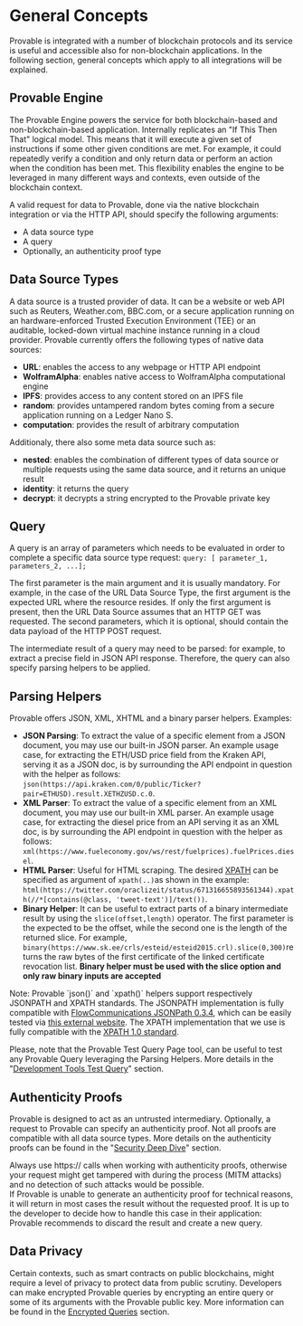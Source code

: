 # General Concepts

Provable is integrated with a number of blockchain protocols and its service is useful and accessible also for non-blockchain applications. In the following section, general concepts which apply to all integrations will be explained.


## Provable Engine
The Provable Engine powers the service for both blockchain-based and non-blockchain-based application. Internally replicates an "If This Then That" logical model. This means that it will execute a given set of instructions if some other given conditions are met. For example, it could repeatedly verify a condition and only return data or perform an action when the condition has been met. This flexibility enables the engine to be leveraged in many different ways and contexts, even outside of the blockchain context.

A valid request for data to Provable, done via the native blockchain integration or via the HTTP API, should specify the following arguments:

* A data source type
* A query
* Optionally, an authenticity proof type


## Data Source Types

A data source is a trusted provider of data. It can be a website or web API such as Reuters, Weather.com, BBC.com, or a secure application running on an hardware-enforced Trusted Execution Environment (TEE) or an auditable, locked-down virtual machine instance running in a cloud provider. Provable currently offers the following types of native data sources:

* **URL**: enables the access to any webpage or HTTP API endpoint
* **WolframAlpha**: enables native access to WolframAlpha computational engine
* **IPFS**: provides access to any content stored on an IPFS file
* **random**: provides untampered random bytes coming from a secure application running on a Ledger Nano S.
* **computation**: provides the result of arbitrary computation

Additionaly, there also some meta data source such as:

* **nested**: enables the combination of different types of data source or multiple requests using the same data source, and it returns an unique result
* **identity**: it returns the query
* **decrypt**: it decrypts a string encrypted to the Provable private key


## Query
A query is an array of parameters which needs to be evaluated in order to complete a specific data source type request: `query: [ parameter_1, parameters_2, ...];`

The first parameter is the main argument and it is usually mandatory. For example, in the case of the URL Data Source Type, the first argument is the expected URL where the resource resides. If only the first argument is present, then the URL Data Source assumes that an HTTP GET was requested. The second parameters, which it is optional, should contain the data payload of the HTTP POST request.

The intermediate result of a query may need to be parsed: for example, to extract a precise field in JSON API response. Therefore, the query can also specify parsing helpers to be applied.

## Parsing Helpers
Provable offers JSON, XML, XHTML and a binary parser helpers. Examples:

* **JSON Parsing**: To extract the value of a specific element from a JSON document, you may use our built-in JSON parser. An example usage case, for extracting the ETH/USD price field from the Kraken API, serving it as a JSON doc, is by surrounding the API endpoint in question with the helper as follows: `json(https://api.kraken.com/0/public/Ticker?pair=ETHUSD).result.XETHZUSD.c.0`.
* **XML Parser**: To extract the value of a specific element from an XML document, you may use our built-in XML parser. An example usage case, for extracting the diesel price from an API serving it as an XML doc, is by surrounding the API endpoint in question with the helper as follows: `xml(https://www.fueleconomy.gov/ws/rest/fuelprices).fuelPrices.diesel`.
* **HTML Parser**: Useful for HTML scraping. The desired <a href="https://en.wikipedia.org/wiki/XPath" target="_blank">XPATH</a> can be specified as argument of `xpath(..)`as shown in the example: `html(https://twitter.com/oraclizeit/status/671316655893561344).xpath(//*[contains(@class, 'tweet-text')]/text())`.
* **Binary Helper**: It can be useful to extract parts of a binary intermediate result by using the `slice(offset,length)` operator.
The first parameter is the expected to be the offset, while the second one is the length of the returned slice.
For example, `binary(https://www.sk.ee/crls/esteid/esteid2015.crl).slice(0,300)`returns the raw bytes of the first certificate of the linked certificate revocation list.
**Binary helper must be used with the slice option and only raw binary inputs are accepted**

<aside class="notice">
Note:
Provable `json()` and `xpath()` helpers support respectively JSONPATH and XPATH standards. The JSONPATH implementation is fully compatible with <a href="https://github.com/FlowCommunications/JSONPath#expression-syntax" target="_blank">FlowCommunications JSONPath 0.3.4</a>, which can be easily tested via <a href="https://jsonpath.curiousconcept.com/" target="_blank">this external website</a>. The XPATH implementation that we use is fully compatible with the <a href="https://www.w3.org/TR/xpath/" target="_blank">XPATH 1.0 standard</a>.
</aside>

Please, note that the Provable Test Query Page tool, can be useful to test any Provable Query
leveraging the Parsing Helpers. More details in the "[Development Tools Test Query](#development-tools-test-query)" section.

## Authenticity Proofs
Provable is designed to act as an untrusted intermediary. Optionally, a request to Provable can specify an authenticity proof. Not all proofs are compatible with all data source types. More details on the authenticity proofs can be found in the "[Security Deep Dive](#security-deep-dive)" section.

<aside class="notice">
Always use https:// calls when working with authenticity proofs, otherwise your request might get tampered with during the process (MITM attacks) and no detection of such attacks would be possible.
</aside>

<aside class="notice">
If Provable is unable to generate an authenticity proof for technical reasons, it will return in most cases the result without the requested proof. It is up to the developer to decide how to handle this case in their application: Provable recommends to discard the result and create a new query.
</aside>

## Data Privacy
Certain contexts, such as smart contracts on public blockchains, might require a level of privacy to protect data from public scrutiny. Developers can make encrypted Provable queries by encrypting an entire query or some of its arguments with the Provable public key.
More information can be found in the [Encrypted Queries](#ethereum-advanced-topics-encrypted-queries) section.
